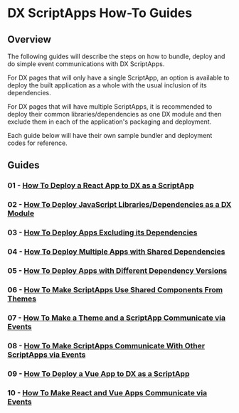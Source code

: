 # DX ScriptApps How-To Guides

## Overview
The following guides will describe the steps on how to bundle, deploy and do simple event communications with DX ScriptApps.

For DX pages that will only have a single ScriptApp, an option is available to deploy the built application as a whole with the usual inclusion of its dependencies.

For DX pages that will have multiple ScriptApps, it is recommended to deploy their common libraries/dependencies as one DX module and then  exclude them in each of the application's packaging and deployment.

Each guide below will have their own sample bundler and deployment codes for reference.

## Guides

### 01 - [How To Deploy a React App to DX as a ScriptApp](01BasicDeployments)

### 02 - [How To Deploy JavaScript Libraries/Dependencies as a DX Module](02DependenciesAsModule)

### 03 - [How To Deploy Apps Excluding its Dependencies](03AppsExcludingDependencies)

### 04 - [How To Deploy Multiple Apps with Shared Dependencies](04AppsSharingDependencies)

### 05 - [How To Deploy Apps with Different Dependency Versions](05AppsWithDiffDepVersions)

### 06 - [How To Make ScriptApps Use Shared Components From Themes](06ThemeComponentInApp)

### 07 - [How To Make a Theme and a ScriptApp Communicate via Events](07ThemesEventsWithApp)

### 08 - [How To Make ScriptApps Communicate With Other ScriptApps via Events](08EventsBetweenApps)

### 09 - [How To Deploy a Vue App to DX as a ScriptApp](09VueViteJS)

### 10 - [How To Make React and Vue Apps Communicate via Events](10ReactVueEvents)

